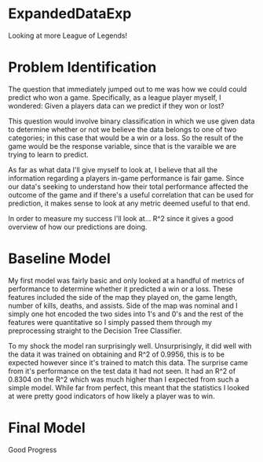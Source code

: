 # ExpandedDataExp
Looking at more League of Legends!

# Problem Identification
The question that immediately jumped out to me was how we could could predict who won a game. Specifically, as a league player myself,  I wondered: Given a players data can we predict if they won or lost?

This question would involve binary classification in which we use given data to determine whether or not we believe the data belongs to one of two categories; in this case that would be a win or a loss. So the result of the game would be the response variable, since that is the varaible we are trying to learn to predict.

As far as what data I'll give myself to look at, I believe that all the information regarding a players in-game performance is fair game. Since our data's seeking to understand how their total performance affected the outcome of the game and if there's a useful correlation that can be used for prediction, it makes sense to look at any metric deemed useful to that end.

In order to measure my success I'll look at...
R^2 since it gives a good overview of how our predictions are doing.

# Baseline Model
My first model was fairly basic and only looked at a handful of metrics of performance to determine whether it predicted a win or a loss. These features included the side of the map they played on, the game length, number of kills, deaths, and assists. Side of the map was nominal and I simply one hot encoded the two sides into 1's and 0's and the rest of the features were quantitative so I simply passed them through my preprocessing straight to the Decision Tree Classifier.

To my shock the model ran surprisingly well. Unsurprisingly, it did well with the data it was trained on obtaining and R^2 of 0.9956, this is to be expected however since it's trained to match this data. The surprise came from it's performance on the test data it had not seen. It had an R^2 of 0.8304 on the R^2 which was much higher than I expected from such a simple model. While far from perfect, this meant that the statistics I looked at were pretty good indicators of how likely a player was to win.

# Final Model

Good Progress
